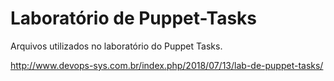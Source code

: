 # Laboratório de Puppet-Tasks

Arquivos utilizados no laboratório do Puppet Tasks.

http://www.devops-sys.com.br/index.php/2018/07/13/lab-de-puppet-tasks/

